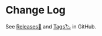# Change Log

See [Releases🎉](https://github.com/lumirlumir/web-blog.lumir.page/releases) and [Tags🏷️](https://github.com/lumirlumir/web-blog.lumir.page/tags) in GitHub.
